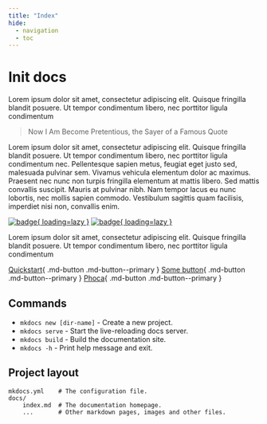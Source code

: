 ```yaml
---
title: "Index"
hide:
  - navigation
  - toc
---
```


# Init docs

Lorem ipsum dolor sit amet, consectetur adipiscing elit. Quisque fringilla
blandit posuere. Ut tempor condimentum libero, nec porttitor ligula condimentum

> Now I Am Become Pretentious, the Sayer of a Famous Quote

Lorem ipsum dolor sit amet, consectetur adipiscing elit. Quisque fringilla
blandit posuere. Ut tempor condimentum libero, nec porttitor ligula condimentum
nec. Pellentesque sapien metus, feugiat eget justo sed, malesuada pulvinar sem.
Vivamus vehicula elementum dolor ac maximus. Praesent nec nunc non turpis
fringilla elementum at mattis libero. Sed mattis convallis suscipit. Mauris at
pulvinar nibh. Nam tempor lacus eu nunc lobortis, nec mollis sapien commodo.
Vestibulum sagittis quam facilisis, imperdiet nisi non, convallis enim.

[![badge](https://img.shields.io/badge/any_text-you_like-blue){ loading=lazy }](./quickstart.md)
[![badge](https://img.shields.io/badge/just%20the%20message-8A2BE2){ loading=lazy }](./quickstart.md)

Lorem ipsum dolor sit amet, consectetur adipiscing elit. Quisque fringilla
blandit posuere. Ut tempor condimentum libero, nec porttitor ligula condimentum

[Quickstart](./quickstart.md){ .md-button .md-button--primary }
[Some button](https://en.wikipedia.org/wiki/Phoca){ .md-button .md-button--primary }
[Phoca](https://en.wikipedia.org/wiki/Phoca){ .md-button .md-button--primary }

## Commands

* `mkdocs new [dir-name]` - Create a new project.
* `mkdocs serve` - Start the live-reloading docs server.
* `mkdocs build` - Build the documentation site.
* `mkdocs -h` - Print help message and exit.

## Project layout

    mkdocs.yml    # The configuration file.
    docs/
        index.md  # The documentation homepage.
        ...       # Other markdown pages, images and other files.
